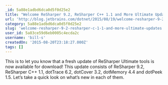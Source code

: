 ```yaml
---
_id: 5a88e1adbd6dca0d5f0d25e2
title: "Welcome ReSharper 9.2, ReSharper C++ 1.1 and More Ultimate Updates"
url: 'http://blog.jetbrains.com/dotnet/2015/08/19/welcome-resharper-9-2-resharper-c-1-1-and-more-ultimate-updates/'
category: 5a88e1adbd6dca0d5f0d25e2
slug: 'welcome-resharper-9-2-resharper-c-1-1-and-more-ultimate-updates'
user_id: 5a83ce59d6eb0005c4ecda2c
username: 'bill-s'
createdOn: '2015-08-20T23:18:27.000Z'
tags: []
---
```


This is to let you know that a fresh update of ReSharper Ultimate tools is now available for download!
This update consists of ReSharper 9.2, ReSharper C++ 1.1, dotTrace 6.2, dotCover 3.2, dotMemory 4.4 and dotPeek 1.5. Let’s take a quick look on what’s new in each of them.
